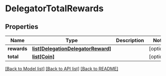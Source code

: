 # DelegatorTotalRewards

## Properties
Name | Type | Description | Notes
------------ | ------------- | ------------- | -------------
**rewards** | [**list[DelegationDelegatorReward]**](DelegationDelegatorReward.md) |  | [optional] 
**total** | [**list[Coin]**](Coin.md) |  | [optional] 

[[Back to Model list]](../README.md#documentation-for-models) [[Back to API list]](../README.md#documentation-for-api-endpoints) [[Back to README]](../README.md)


